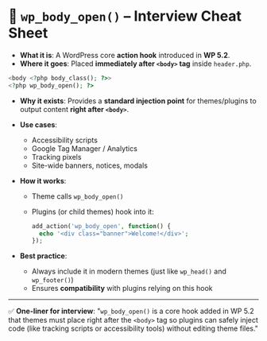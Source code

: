 # 🔑 `wp_body_open()` – Interview Cheat Sheet

- **What it is**: A WordPress core **action hook** introduced in **WP 5.2**.
- **Where it goes**: Placed **immediately after `<body>` tag** inside `header.php`.

```php
<body <?php body_class(); ?>>
<?php wp_body_open(); ?>
```

- **Why it exists**: Provides a **standard injection point** for themes/plugins to output content **right after `<body>`**.

- **Use cases**:

  - Accessibility scripts
  - Google Tag Manager / Analytics
  - Tracking pixels
  - Site-wide banners, notices, modals

- **How it works**:

  - Theme calls `wp_body_open()`
  - Plugins (or child themes) hook into it:

    ```php
    add_action('wp_body_open', function() {
      echo '<div class="banner">Welcome!</div>';
    });
    ```

- **Best practice**:

  - Always include it in modern themes (just like `wp_head()` and `wp_footer()`)
  - Ensures **compatibility** with plugins relying on this hook

---

✅ **One-liner for interview**:
"`wp_body_open()` is a core hook added in WP 5.2 that themes must place right after the `<body>` tag so plugins can safely inject code (like tracking scripts or accessibility tools) without editing theme files."
